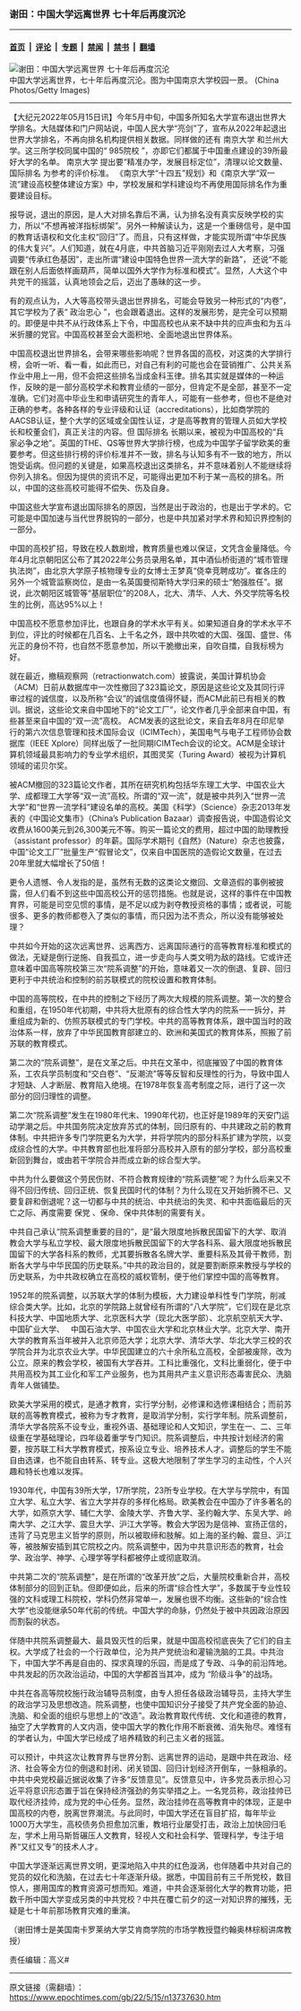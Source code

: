 ### 谢田：中国大学远离世界 七十年后再度沉沦

---

#### [首页](../../../..?n13737630) &nbsp;|&nbsp; [评论](../../../../../epoch-comment?n13737630) &nbsp;|&nbsp; [专题](../../../../../epoch-special?n13737630) &nbsp;|&nbsp; [禁闻](../../../../../epoch-news?n13737630) &nbsp;|&nbsp; [禁书](../../../../../books?n13737630) &nbsp;|&nbsp; [翻墙](https://github.com/gfw-breaker/nogfw/blob/master/README.md?n13737630)


<div><img alt="谢田：中国大学远离世界 七十年后再度沉沦" class="attachment-djy_600_400 size-djy_600_400 wp-post-image" src="https://i.epochtimes.com/assets/uploads/2022/05/id13737640-ebc78eaa87b1e34bce8f56a89744e7b8-600x400.jpg"/>
<div class="caption">
 中国大学远离世界，七十年后再度沉沦。图为中国南京大学校园一景。 (China Photos/Getty Images)
</div></div><hr/><div class="post_content" id="artbody" itemprop="articleBody">
 <!-- article content begin -->
 <p>
  【大纪元2022年05月15日讯】今年5月中旬，中国多所知名大学宣布退出世界大学排名。大陆媒体和门户网站说，中国人民大学“亮剑”了，宣布从2022年起退出世界大学排名，不再向排名机构提供相关数据。同样做的还有
  <ok href="https://www.epochtimes.com/gb/tag/%E5%8D%97%E4%BA%AC%E5%A4%A7%E5%AD%A6.html">
   南京大学
  </ok>
  和兰州大学。这三所学校同属中国的“
  <ok href="https://www.epochtimes.com/gb/tag/985%E9%99%A2%E6%A0%A1.html">
   985院校
  </ok>
  ”，亦即它们都属于中国重点建设的39所最好大学的名单。
  <ok href="https://www.epochtimes.com/gb/tag/%E5%8D%97%E4%BA%AC%E5%A4%A7%E5%AD%A6.html">
   南京大学
  </ok>
  提出要“精准办学，发展目标定位”，清理以论文数量、
  <ok href="https://www.epochtimes.com/gb/tag/%E5%9B%BD%E9%99%85%E6%8E%92%E5%90%8D.html">
   国际排名
  </ok>
  为参考的评价标准。 《南京大学“十四五”规划》和《南京大学“双一流”建设高校整体建设方案》中，学校发展和学科建设均不再使用国际排名作为重要建设目标。
 </p>
 <p>
  报导说，退出的原因，是人大对排名靠后不满，认为排名没有真实反映学校的实力，所以“不想再被洋指标绑架”。另外一种解读认为，这是一个重磅信号，是中国的教育话语权和文化主权“回归”了。而且，只有这样做，才能实现所谓“中华民族的伟大复兴”。人们知道，就在4月底，中共首脑习近平刚刚去过人大考察，习强调要“传承红色基因”，走出所谓“建设中国特色世界一流大学的新路”， 还说“不能跟在别人后面依样画葫芦，简单以国外大学作为标准和模式”。显然，人大这个中共党干的摇篮，认真地领会之后，迈出了愚昧的这一步。
 </p>
 <p>
  有的观点认为，人大等高校带头退出世界排名，可能会导致另一种形式的“内卷”，其它学校为了表“
  <ok href="https://www.epochtimes.com/gb/tag/%E6%94%BF%E6%B2%BB%E5%BF%A0%E5%BF%83.html">
   政治忠心
  </ok>
  ”，也会跟着退出。这样的发展形势，是完全可以预期的。即便是中共不从行政体系上下令，中国高校也从来不缺中共的应声虫和为五斗米折腰的党官。中国高校甚至会大面积地、全面地退出世界体系。
 </p>
 <p>
  中国高校退出世界排名，会带来哪些影响呢？世界各国的高校，对这类的大学排行榜，会听一听、看一看，如此而已，对自己有利的可能也会在营销推广、公共关系作业中用上一用，但不会把这些排名当成金科玉律。排名其实就是媒体的一种运作，反映的是一部分高校学术和教育业绩的一部分，但肯定不是全部，甚至不一定准确。它们对高中毕业生和申请研究生的青年人，可能有一些参考，但也不是绝对正确的参考。各种各样的专业评级和认证（accreditations），比如商学院的AACSB认证，整个大学的区域或全国性认证，才是高等教育的管理人员如大学校长和校董会们，真正关注的内容。但
  <ok href="https://www.epochtimes.com/gb/tag/%E5%9B%BD%E9%99%85%E6%8E%92%E5%90%8D.html">
   国际排名
  </ok>
  长期以来，被视为中国高校的“兵家必争之地”。英国的THE、QS等世界大学排行榜，也成为中国学子留学欧美的重要参考。但这些排行榜的评价标准并不一致，排名与认知多有不一致的地方，所以饱受诟病。但问题的关键是，如果高校退出这类排名，并不意味着别人不能继续将你列入排名。但因为提供的资讯不足，可能得出更加不利于某一高校的排名。所以，中国的这些高校可能得不偿失、伤及自身。
 </p>
 <p>
  中国这些大学宣布退出国际排名的原因，当然是出于政治的，也是出于学术的。它可能是中国加速与当代世界脱钩的一部分，也是中共加紧对学术界和知识界控制的一部分。
 </p>
 <p>
  中国的高校扩招，导致在校人数剧增，教育质量也难以保证，文凭含金量降低。今年4月北京朝阳区公布了其2022年公务员录用名单，其中酒仙桥街道的“城市管理执法岗”，由北京大学原子核物理专业的女博士王梦真“侥幸竞聘成功”。崔各庄的另外一个城管监察岗位，是由一名英国曼彻斯特大学归来的硕士“勉强胜任”。据说，此次朝阳区城管等“基层职位”的208人，北大、清华、人大、外交学院等名校生的比例，高达95%以上！
 </p>
 <p>
  中国高校不愿意参加评比，也跟自身的学术水平有关。如果知道自身的学术水平不到位，评比的时候都在几百名、上千名之外，跟中共吹嘘的大国、强国、盛世、伟光正的身份不符，也自然不愿意参加，所以干脆撤出来，自吹自擂，自我标榜为好。
 </p>
 <p>
  就在最近，撤稿观察网（retractionwatch.com）披露说，美国计算机协会（ACM）日前从数据库中一次性撤回了323篇论文，原因是这些论文及其同行评审过程的诚信度，以及所称“会议”的诚信度值得怀疑，而ACM此前已有相关的教训。据说，这些论文来自中国地下的“论文工厂”，论文作者几乎全部来自中国，有些甚至来自中国的“双一流”高校。 ACM发表的这批论文，来自去年8月在印尼举行的第六次信息管理和技术国际会议（ICIMTech），美国电气与电子工程师协会数据库（IEEE Xplore）同样出版了一批同期ICIMTech会议的论文。ACM是全球计算机领域最具影响力的专业学术组织，其图灵奖（Turing Award）被视为计算机领域的诺贝尔奖。
 </p>
 <p>
  被ACM撤回的323篇论文作者，其所在研究机构包括华东理工大学、中国农业大学、成都理工大学等“双一流”高校。所谓的“双一流”，就是被中共列入“世界一流大学”和“世界一流学科”建设名单的高校。美国《科学》（Science）杂志2013年发表的《中国论文集市》（China’s Publication Bazaar）调查报告说，中国造假论文收费从1600美元到26,300美元不等。购买一篇论文的费用，超过中国的助理教授（assistant professor）的年薪。国际学术期刊《自然》（Nature）杂志也披露，中国“论文工厂”批量生产“假冒论文”，仅来自中国医院的造假论文数量，在过去20年里就大幅增长了50倍！
 </p>
 <p>
  更令人遗憾、令人发指的是，虽然有无数的这类论文撤回、文章造假的事例被披露，但人们看不到这些中国高校公开的惩罚措施。也就是说，这样的事件在中国教育界，可能是司空见惯的事情，是不足以成为剥夺教授资格的事情；或者说，可能很多、更多的教师都卷入了类似的事情，而只因为法不责众，所以没有能够被处理？
 </p>
 <p>
  中共如今开始的这次远离世界、远离西方、远离国际通行的高等教育标准和模式的做法，无疑是倒行逆施、自我孤立，进一步走向与人类文明为敌的路线。它或许还意味着中国高等院校第三次“院系调整”的开始，意味着又一次的倒退、复辟、回归更利于中共统治和控制的前苏联模式的院校设置和教育体制。
 </p>
 <p>
  中国的高等院校，在中共的控制之下经历了两次大规模的院系调整。第一次的整合和重组，在1950年代初期，中共将大批原有的综合性大学内的院系一一拆分，并重组成为新的、仿照苏联模式的专门学校。中共的高等教育体系，跟中国当时的政治体系一样，放弃了中华民国教育部建立的、欧洲和美国式的教育体系，照搬了前苏联的教育模式。
 </p>
 <p>
  第二次的“院系调整”，是在文革之后。中共在文革中，彻底摧毁了中国的教育体系，工农兵学员制度和“交白卷”、“反潮流”等等反智和反理性的行为，导致中国人才短缺、人才断层、教育陷入绝境。在1978年恢复高考制度之际，进行了这一次部分的回归理性的调整。
 </p>
 <p>
  第二次“院系调整”发生在1980年代末、1990年代初，也正好是1989年的天安门运动学潮之后。中共国务院决定放弃苏式的体制，回归原有的、中共建政之前的教育体制。中共把许多专门学院更名为大学，并将学院内的部分科系扩建为学院，以变成综合性的大学。中共教育部也批准将部分高校并入原有的部分学校，部分高校重新回到舞台，或由若干学院合并而成立新的综合型大学。
 </p>
 <p>
  中共为什么要做这个劳民伤财、不符合教育规律的“院系调整”呢？为什么后来又不得不回归传统、回归正统、恢复民国时代的体制？为什么现在又开始折腾不已、又要复辟和倒退呢？这一切都与中共的统治、中共统治的失灵、和中共面临最后的灭亡之际、再度需要
  <ok href="https://www.epochtimes.com/gb/tag/%E4%BF%9D%E5%85%9A.html">
   保党
  </ok>
  、保命、保中共体制的需要有关。
 </p>
 <p>
  中共自己承认“院系调整重要的目的”，是“最大限度地拆散民国留下的大学、取消教会大学与私立学校、最大限度地拆散民国留下的大学各科系、最大限度地拆散民国留下的大学各科系的教师，尤其要拆散各名牌大学、重要科系及其骨干教师，割断各大学与中华民国的历史联系。”中共的政治目的，就是要割断原来教授与学校的历史联系，为中共政权确立在高校的威权管制，便于他们掌控中国的高等教育。
 </p>
 <p>
  1952年的院系调整，以苏联大学的体制为模板，大力建设单科性专门学院，削减综合类大学。比如，北京的学院路上就曾经有所谓的“八大学院”，它们现在是北京科技大学、中国地质大学、北京医科大学（现北大医学部）、北京航空航天大学、中国矿业大学、   中国石油大学、中国农业大学和北京林业大学。北京大学、南开大学的教育系当年被并入北京师范大学；北京大学、清华大学、华北大学三校的农学院合并为北京农业大学。中华民国建立的六十余所私立高校，全部被废除，改为公立。原来的教会学校，被国有大学吞并。工科比重强化，文科比重弱化，便于中共用高校为其工业化和军工产业服务，也为其用共产主义意识形态毒害民众、洗脑青年人做铺垫。
 </p>
 <p>
  欧美大学采用的模式，是通才教育，实行学分制，必修课和选修课相结合；而前苏联的高等教育模式，被称为专才教育，是取消学分制，实行学年制。院系调整前，清华大学各院系不设专业，重视外语、基础理论和人文知识，学生在一、二、三年级重在学基础理论，四年级着重学专门知识。院系调整后，中共按计划经济的需要，按苏联工科大学教育模式，按系设立专业、培养技术人才。调整后的学生不能自由选课，也不能自由转系、转专业。这极大地限制了学生学习的主动性，个人兴趣和特长也难以发挥。
 </p>
 <p>
  1930年代，中国有39所大学，17所学院，23所专业学校。在大学与学院中，有国立大学、私立大学、省立大学并存的多样化格局。欧美教会在中国办了许多著名的大学，如燕京大学、辅仁大学、金陵大学、齐鲁大学、圣约翰大学、东吴大学、岭南大学、之江大学、震旦大学、沪江大学等。教会大学因为是信神、宣扬正信的，违背了马克思主义哲学的原则，所以被取缔和肢解。如上海的圣约翰、震旦、沪江等，被肢解安插到其它院校之内。院系调整中，因为中共意识形态的教育，社会学、政治学、神学、心理学等学科都被停止或彻底取消。
 </p>
 <p>
  中共第二次的“院系调整”，是在所谓的“改革开放”之后，大量院校重新合并，高校体制部分的回到正轨。但即便如此，后来的所谓“综合性大学”，多数属于专业性较强的文科或理工科院校，学科仍然非常单一，发展也很不均衡。这些新的“综合性大学”也没能继承50年代前的传统。中国大学的命脉，仍然处于被中共因政治原因而割裂的状态。
 </p>
 <p>
  伴随中共院系调整最大、最具毁灭性的后果，就是中国高校彻底丧失了它们的自主权。大学成了社会的一个行政单位，沦为共产党统治和灌输洗脑的工具。中共治下，中国大学不再是自由的、探求真理的乐园，而是成了专政、斗争的前沿阵地。中共发起的历次政治运动，中国的大学都首当其冲，成为 “阶级斗争”的战场。
 </p>
 <p>
  中共在各高等院校施行政治辅导员制度，由专人担任各级政治辅导员，主持大学生的政治学习及思想改造。院系调整，也使中国知识分子接受了共产党全面的胁迫、洗脑、和全面的组织与思想上的“改造”。政治教育取代传统、文化和道德的教育，抽空了大学教育的人文内涵，使中国大学的教化作用不断衰微、消失殆尽。难怪有的学者认为，中国大学已经成了培养精致的利己主义者的摇篮。
 </p>
 <p>
  可以预计，中共这次让教育界与世界分割、远离世界的运动，是跟中共在政治、经济、社会等全方位的倒退和封闭、闭关锁国、回归计划经济开倒车，一脉相承的。中共中央党校最近据说收集了许多“反馈意见”。反馈意见中，许多党员表示担心习近平将意识形态置于旨在保持经济强劲的务实举措之上。一名党员称，政治挂帅已取代经济挂帅，成为党的中心任务。显然，政治挂帅在高等教育中的体现，正是中国高校的内卷，脱离世界潮流。与此同时，中国大学还在盲目扩招，每年毕业1000万大学生，高校债务负担愈加沉重，教培行业屡受打击，政治上加快回归毛左，学术上用马斯哲碾压人文教育，轻视人文和社会科学、管理科学，专注于培养“又红又专”的技术人才。
 </p>
 <p>
  中国大学逐渐远离世界文明，更深地陷入中共的红色漩涡，也伴随着中共对自己的党员的奴化和洗脑，在过去七十年逐渐升级。据悉，中国目前有三千所党校，数目惊人，挪用国库的教育资源可想而知。难道，中共会逐渐弱化大学的教育功能，把数千所中国大学变成另类的中共党校？中共在覆亡前夕的这一对知识界的摧残，无疑是七十年前那场教育灾难的重演。
 </p>
 <p>
  （谢田博士是美国南卡罗莱纳大学艾肯商学院的市场学教授暨约翰奥林棕榈讲席教授）
 </p>
 <p>
  责任编辑：高义#
 </p>
 <!-- article content end -->
 <div id="below_article_ad">
 </div>
</div>


---

原文链接（需翻墙）：https://www.epochtimes.com/gb/22/5/15/n13737630.htm
